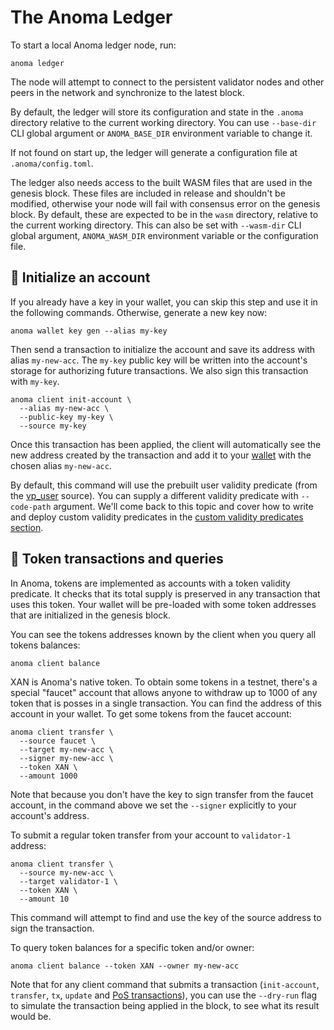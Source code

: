 # The Anoma Ledger

To start a local Anoma ledger node, run:

```shell
anoma ledger
```

The node will attempt to connect to the persistent validator nodes and other peers in the network and synchronize to the latest block.

By default, the ledger will store its configuration and state in the `.anoma` directory relative to the current working directory. You can use `--base-dir` CLI global argument or `ANOMA_BASE_DIR` environment variable to change it.

If not found on start up, the ledger will generate a configuration file at `.anoma/config.toml`.

The ledger also needs access to the built WASM files that are used in the genesis block. These files are included in release and shouldn't be modified, otherwise your node will fail with consensus error on the genesis block. By default, these are expected to be in the `wasm` directory, relative to the current working directory. This can also be set with `--wasm-dir` CLI global argument, `ANOMA_WASM_DIR` environment variable or the configuration file.

## 📝 Initialize an account

If you already have a key in your wallet, you can skip this step and use it in the following commands. Otherwise, generate a new key now:

```shell
anoma wallet key gen --alias my-key
```

Then send a transaction to initialize the account and save its address with alias `my-new-acc`. The `my-key` public key will be written into the account's storage for authorizing future transactions. We also sign this transaction with `my-key`.

```shell
anoma client init-account \
  --alias my-new-acc \
  --public-key my-key \
  --source my-key
```

Once this transaction has been applied, the client will automatically see the new address created by the transaction and add it to your [wallet](./wallet.md) with the chosen alias `my-new-acc`.

By default, this command will use the prebuilt user validity predicate (from the [vp_user](https://github.com/anoma/anoma/blob/fb445f67ffe3afe3bf50eb71658b01ff760e909d/wasm/wasm_source/src/vp_user.rs) source). You can supply a different validity predicate with `--code-path` argument. We'll come back to this topic and cover how to write and deploy custom validity predicates in the [custom validity predicates section](ledger/customize.md#-validity-predicates).

## 💸 Token transactions and queries

In Anoma, tokens are implemented as accounts with a token validity predicate. It checks that its total supply is preserved in any transaction that uses this token. Your wallet will be pre-loaded with some token addresses that are initialized in the genesis block.

You can see the tokens addresses known by the client when you query all tokens balances:

```shell
anoma client balance
```

XAN is Anoma's native token. To obtain some tokens in a testnet, there's a special "faucet" account that allows anyone to withdraw up to 1000 of any token that is posses in a single transaction. You can find the address of this account in your wallet. To get some tokens from the faucet account:

```shell
anoma client transfer \
  --source faucet \
  --target my-new-acc \
  --signer my-new-acc \
  --token XAN \
  --amount 1000
```

Note that because you don't have the key to sign transfer from the faucet account, in the command above we set the `--signer` explicitly to your account's address.

To submit a regular token transfer from your account to `validator-1` address:

```shell
anoma client transfer \
  --source my-new-acc \
  --target validator-1 \
  --token XAN \
  --amount 10
```

This command will attempt to find and use the key of the source address to sign the transaction.

To query token balances for a specific token and/or owner:

```shell
anoma client balance --token XAN --owner my-new-acc
```

Note that for any client command that submits a transaction (`init-account`, `transfer`, `tx`, `update` and [PoS transactions](ledger/pos.md)), you can use the `--dry-run` flag to simulate the transaction being applied in the block, to see what its result would be.
